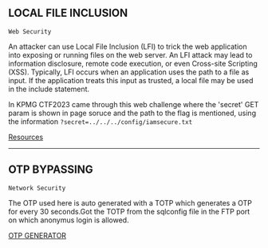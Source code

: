 ## LOCAL FILE INCLUSION    
`Web Security`

An attacker can use Local File Inclusion (LFI) to trick the web application into exposing or running files on the web server. An LFI attack may lead to information disclosure, remote code execution, or even Cross-site Scripting (XSS). Typically, LFI occurs when an application uses the path to a file as input. If the application treats this input as trusted, a local file may be used in the include statement.

In KPMG CTF2023 came through this web challenge where the 'secret' GET param is shown in page soruce and the path to the flag is mentioned, 
using the information `?secret=../../../config/iamsecure.txt`

[Resources](https://d00mfist.gitbooks.io/ctf/content/remote_file_inclusion.html)
***
## OTP BYPASSING
 `Network Security`

The OTP used here is auto generated with a TOTP which generates a OTP for every 30 seconds.Got the TOTP from the sqlconfig file in the FTP port on which anonymus login is allowed.

[OTP GENERATOR](https://totp.app/)
